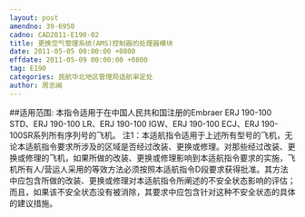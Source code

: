 ```yaml
---
layout: post
amendno: 39-6950
cadno: CAD2011-E190-02
title: 更换空气管理系统(AMS)控制器的处理器模块
date: 2011-05-05 00:00:00 +0800
effdate: 2011-05-09 00:00:00 +0800
tag: E190
categories: 民航华北地区管理局适航审定处
author: 周志闽
---
```


##适用范围:
本指令适用于在中国人民共和国注册的Embraer ERJ 190-100 STD、ERJ 190-100 LR、ERJ 190-100 IGW、ERJ 190-100 ECJ、ERJ 190-100SR系列所有序列号的飞机。
注1：本适航指令适用于上述所有型号的飞机，无论本适航指令要求所涉及的区域是否经过改装、更换或修理。对那些经过改装、更换或修理的飞机，如果所做的改装、更换或修理影响到本适航指令要求的实施，飞机所有人/营运人采用的等效方法必须按照本适航指令D段要求获得批准。其方法中应包含所做的改装、更换或修理对本适航指令所阐述的不安全状态影响的评估；而且，如果该不安全状态没有被消除，其要求中应包含针对这种不安全状态的具体的建议措施。

